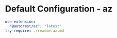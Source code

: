 # Default Configuration - az

``` yaml $(az)
use-extension:
  "@autorest/az": "latest"
try-require: ./readme.az.md
```
